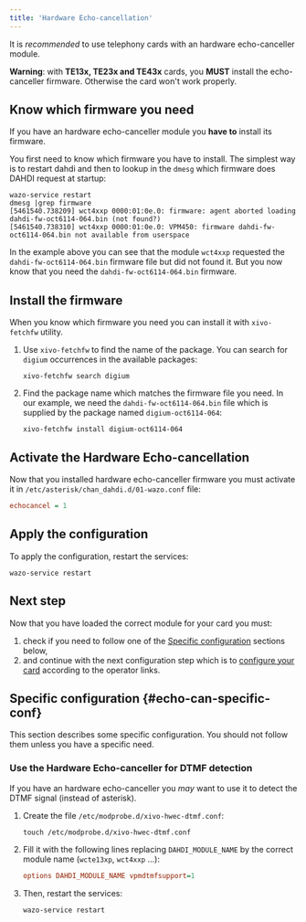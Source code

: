 ```yaml
---
title: 'Hardware Echo-cancellation'
---
```


It is _recommended_ to use telephony cards with an hardware echo-canceller module.

**Warning**: with **TE13x, TE23x and TE43x** cards, you **MUST** install the echo-canceller
firmware. Otherwise the card won't work properly.

## Know which firmware you need

If you have an hardware echo-canceller module you **have to** install its firmware.

You first need to know which firmware you have to install. The simplest way is to restart dahdi and
then to lookup in the `dmesg` which firmware does DAHDI request at startup:

```shell
wazo-service restart
dmesg |grep firmware
[5461540.738209] wct4xxp 0000:01:0e.0: firmware: agent aborted loading dahdi-fw-oct6114-064.bin (not found?)
[5461540.738310] wct4xxp 0000:01:0e.0: VPM450: firmware dahdi-fw-oct6114-064.bin not available from userspace
```

In the example above you can see that the module `wct4xxp` requested the `dahdi-fw-oct6114-064.bin`
firmware file but did not found it. But you now know that you need the `dahdi-fw-oct6114-064.bin`
firmware.

## Install the firmware

When you know which firmware you need you can install it with `xivo-fetchfw` utility.

1. Use `xivo-fetchfw` to find the name of the package. You can search for `digium` occurrences in
   the available packages:

   ```shell
   xivo-fetchfw search digium
   ```

2. Find the package name which matches the firmware file you need. In our example, we need the
   `dahdi-fw-oct6114-064.bin` file which is supplied by the package named `digium-oct6114-064`:

   ```shell
   xivo-fetchfw install digium-oct6114-064
   ```

## Activate the Hardware Echo-cancellation

Now that you installed hardware echo-canceller firmware you must activate it in
`/etc/asterisk/chan_dahdi.d/01-wazo.conf` file:

```ini
echocancel = 1
```

## Apply the configuration

To apply the configuration, restart the services:

```shell
wazo-service restart
```

## Next step

Now that you have loaded the correct module for your card you must:

1. check if you need to follow one of the
   [Specific configuration](/uc-doc/administration/hardware/echo_canceller#echo-can-specific-conf)
   sections below,
2. and continue with the next configuration step which is to
   [configure your card](/uc-doc/administration/hardware/card_configuration) according to the
   operator links.

## Specific configuration {#echo-can-specific-conf}

This section describes some specific configuration. You should not follow them unless you have a
specific need.

### Use the Hardware Echo-canceller for DTMF detection

If you have an hardware echo-canceller you _may_ want to use it to detect the DTMF signal (instead
of asterisk).

1. Create the file `/etc/modprobe.d/xivo-hwec-dtmf.conf`:

   ```shell
   touch /etc/modprobe.d/xivo-hwec-dtmf.conf
   ```

2. Fill it with the following lines replacing `DAHDI_MODULE_NAME` by the correct module name
   (`wcte13xp`, `wct4xxp` ...):

   ```ini
   options DAHDI_MODULE_NAME vpmdtmfsupport=1
   ```

3. Then, restart the services:

   ```shell
   wazo-service restart
   ```
